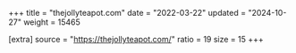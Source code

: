 +++
title = "thejollyteapot.com"
date = "2022-03-22"
updated = "2024-10-27"
weight = 15465

[extra]
source = "https://thejollyteapot.com/"
ratio = 19
size = 15
+++
